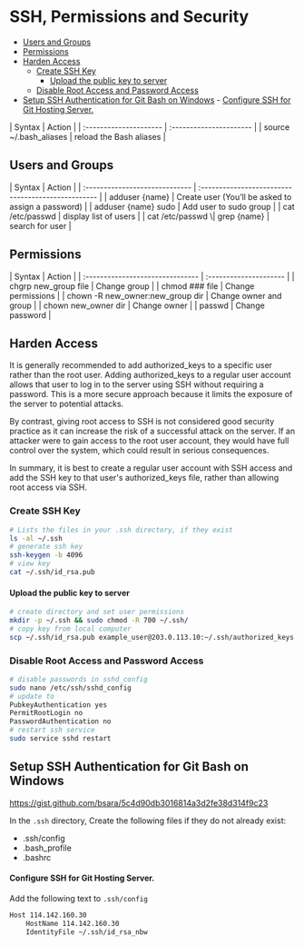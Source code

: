 # SSH, Permissions and Security

<!-- MarkdownTOC -->

- [Users and Groups](#users-and-groups)
- [Permissions](#permissions)
- [Harden Access](#harden-access)
    - [Create SSH Key](#create-ssh-key)
        - [Upload the public key to server](#upload-the-public-key-to-server)
    - [Disable Root Access and Password Access](#disable-root-access-and-password-access)
- [Setup SSH Authentication for Git Bash on Windows](#setup-ssh-authentication-for-git-bash-on-windows)
        - [Configure SSH for Git Hosting Server.](#configure-ssh-for-git-hosting-server)

<!-- /MarkdownTOC -->

<div class="code-first-col"></div>
 | Syntax                 | Action                  |
 | :--------------------- | :---------------------- |
 | source ~/.bash_aliases | reload the Bash aliases |


<a id="users-and-groups"></a>
## Users and Groups
<div class="code-first-col"></div>
 | Syntax                         | Action                                             |
 | :----------------------------- | :------------------------------------------------- |
 | adduser {name}                 | Create user (You’ll be asked to assign a password) |
 | adduser {name} sudo            | Add user to sudo group                             |
 | cat /etc/passwd                | display list of users                              |
 | cat /etc/passwd \| grep {name} | search for user                                    |

<a id="permissions"></a>
## Permissions
<div class="code-first-col"></div>
 | Syntax                           | Action                 |
 | :------------------------------- | :--------------------- |
 | chgrp new_group file             | Change group           |
 | chmod ### file                   | Change permissions     |
 | chown -R new_owner:new_group dir | Change owner and group |
 | chown new_owner dir              | Change owner           |
 | passwd                           | Change password        |


<a id="harden-access"></a>
## Harden Access

It is generally recommended to add authorized_keys to a specific user rather than the root user. Adding authorized_keys to a regular user account allows that user to log in to the server using SSH without requiring a password. This is a more secure approach because it limits the exposure of the server to potential attacks.

By contrast, giving root access to SSH is not considered good security practice as it can increase the risk of a successful attack on the server. If an attacker were to gain access to the root user account, they would have full control over the system, which could result in serious consequences.

In summary, it is best to create a regular user account with SSH access and add the SSH key to that user's authorized_keys file, rather than allowing root access via SSH.

<a id="create-ssh-key"></a>
### Create SSH Key

```bash
# Lists the files in your .ssh directory, if they exist
ls -al ~/.ssh
# generate ssh key
ssh-keygen -b 4096
# view key
cat ~/.ssh/id_rsa.pub
```

<a id="upload-the-public-key-to-server"></a>
#### Upload the public key to server

```bash
# create directory and set user permissions
mkdir -p ~/.ssh && sudo chmod -R 700 ~/.ssh/
# copy key from local computer
scp ~/.ssh/id_rsa.pub example_user@203.0.113.10:~/.ssh/authorized_keys
```
<a id="disable-root-access-and-password-access"></a>
### Disable Root Access and Password Access

```bash
# disable passwords in sshd_config
sudo nano /etc/ssh/sshd_config
# update to
PubkeyAuthentication yes
PermitRootLogin no
PasswordAuthentication no
# restart ssh service
sudo service sshd restart
```

<a id="setup-ssh-authentication-for-git-bash-on-windows"></a>
## Setup SSH Authentication for Git Bash on Windows

https://gist.github.com/bsara/5c4d90db3016814a3d2fe38d314f9c23

In the `.ssh` directory, Create the following files if they do not already exist:
- .ssh/config
- .bash_profile
- .bashrc

<a id="configure-ssh-for-git-hosting-server"></a>
#### Configure SSH for Git Hosting Server.

Add the following text to `.ssh/config`

```bash
Host 114.142.160.30
    HostName 114.142.160.30
    IdentityFile ~/.ssh/id_rsa_nbw
```




